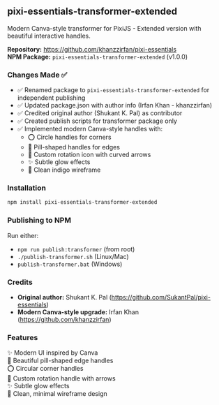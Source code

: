 ## pixi-essentials-transformer-extended

Modern Canva-style transformer for PixiJS - Extended version with beautiful interactive handles.

**Repository:** https://github.com/khanzzirfan/pixi-essentials  
**NPM Package:** `pixi-essentials-transformer-extended` (v1.0.0)

### Changes Made ✅

- ✅ Renamed package to `pixi-essentials-transformer-extended` for independent publishing
- ✅ Updated package.json with author info (Irfan Khan - khanzzirfan)
- ✅ Credited original author (Shukant K. Pal) as contributor
- ✅ Created publish scripts for transformer package only
- ✅ Implemented modern Canva-style handles with:
  - ⭕ Circle handles for corners
  - 💊 Pill-shaped handles for edges
  - 🔄 Custom rotation icon with curved arrows
  - ✨ Subtle glow effects
  - 🎯 Clean indigo wireframe

### Installation

```bash
npm install pixi-essentials-transformer-extended
```

### Publishing to NPM

Run either:

- `npm run publish:transformer` (from root)
- `./publish-transformer.sh` (Linux/Mac)
- `publish-transformer.bat` (Windows)

### Credits

- **Original author:** Shukant K. Pal (https://github.com/SukantPal/pixi-essentials)
- **Modern Canva-style upgrade:** Irfan Khan (https://github.com/khanzzirfan)

### Features

✨ Modern UI inspired by Canva  
🎨 Beautiful pill-shaped edge handles  
⭕ Circular corner handles  
🔄 Custom rotation handle with arrows  
✨ Subtle glow effects  
🎯 Clean, minimal wireframe design

<!DOCTYPE html>
<html>
<head>
    <script src="https://cdn.jsdelivr.net/npm/pixi.js@7/dist/pixi.min.js"></script>
    <script src="https://cdn.jsdelivr.net/npm/pixi-essentials-transformer-extended@1.0.0/dist/transformer.js"></script>
</head>
<body>
    <script>
        // Your transformer will be available globally
        const transformer = new PIXI.Transformer({
            group: [sprite1, sprite2],
            stage: app.stage,
        });
    </script>
</body>
</html>
